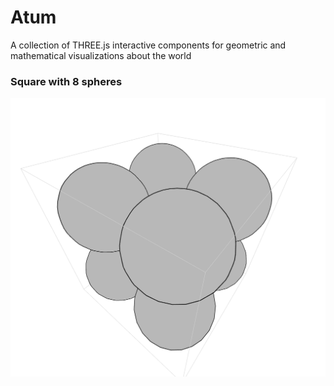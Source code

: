 # Atum
A collection of THREE.js interactive components for geometric and mathematical visualizations about the world

### Square with 8 spheres

![Square with eight spheres](docs/images/square-with-eight-spheres.png?raw=true)
